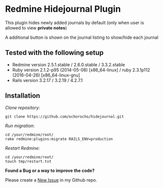 # Redmine Hidejournal Plugin

This plugin hides newly added journals by default (only when user is allowed to view **private notes**)

A additional button is shown on the journal listing to show/hide each journal

## Tested with the following setup

* Redmine version 2.5.1.stable / 2.6.0.stable / 3.3.2.stable
* Ruby version 2.1.2-p95 (2014-05-08) [x86_64-linux] / ruby 2.3.1p112 (2016-04-26) [x86_64-linux-gnu]
* Rails version 3.2.17 / 3.2.19 / 4.2.7.1


## Installation

_Clone repository:_

```
git clone https://github.com/ochorocho/hidejournal.git
```

_Run migration:_

```
cd /your/redmine/root/
rake redmine:plugins:migrate RAILS_ENV=production
```

_Restart Redmine:_

```
cd /your/redmine/root/
touch tmp/restart.txt
```

**Found a Bug or a way to improve the code?**

Please create a [New Issue](https://github.com/ochorocho/hidejournal/issues) in my Github repo.
